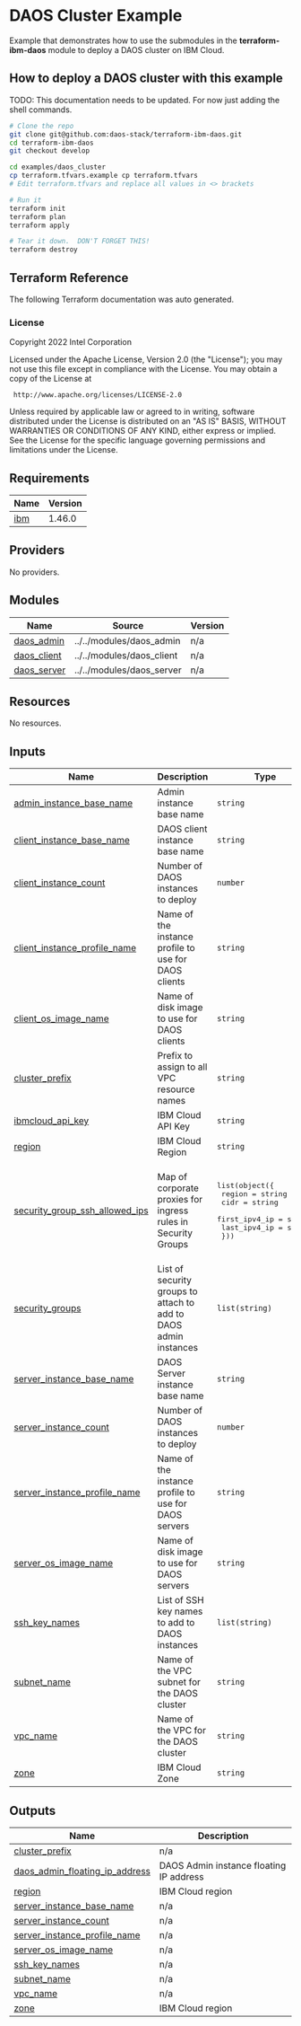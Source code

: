 # DAOS Cluster Example

Example that demonstrates how to use the submodules in the
**terraform-ibm-daos** module to deploy a DAOS cluster on IBM Cloud.

## How to deploy a DAOS cluster with this example

TODO: This documentation needs to be updated. For now just adding the shell commands.

```bash
# Clone the repo
git clone git@github.com:daos-stack/terraform-ibm-daos.git
cd terraform-ibm-daos
git checkout develop

cd examples/daos_cluster
cp terraform.tfvars.example cp terraform.tfvars
# Edit terraform.tfvars and replace all values in <> brackets

# Run it
terraform init
terraform plan
terraform apply

# Tear it down.  DON'T FORGET THIS!
terraform destroy
```


## Terraform Reference

The following Terraform documentation was auto generated.

### License

<!-- BEGINNING OF PRE-COMMIT-TERRAFORM DOCS HOOK -->
Copyright 2022 Intel Corporation

Licensed under the Apache License, Version 2.0 (the "License");
you may not use this file except in compliance with the License.
You may obtain a copy of the License at

     http://www.apache.org/licenses/LICENSE-2.0

Unless required by applicable law or agreed to in writing, software
distributed under the License is distributed on an "AS IS" BASIS,
WITHOUT WARRANTIES OR CONDITIONS OF ANY KIND, either express or implied.
See the License for the specific language governing permissions and
limitations under the License.

## Requirements

| Name | Version |
|------|---------|
| <a name="requirement_ibm"></a> [ibm](#requirement\_ibm) | 1.46.0 |

## Providers

No providers.

## Modules

| Name | Source | Version |
|------|--------|---------|
| <a name="module_daos_admin"></a> [daos\_admin](#module\_daos\_admin) | ../../modules/daos_admin | n/a |
| <a name="module_daos_client"></a> [daos\_client](#module\_daos\_client) | ../../modules/daos_client | n/a |
| <a name="module_daos_server"></a> [daos\_server](#module\_daos\_server) | ../../modules/daos_server | n/a |

## Resources

No resources.

## Inputs

| Name | Description | Type | Default | Required |
|------|-------------|------|---------|:--------:|
| <a name="input_admin_instance_base_name"></a> [admin\_instance\_base\_name](#input\_admin\_instance\_base\_name) | Admin instance base name | `string` | `"daos-admin"` | no |
| <a name="input_client_instance_base_name"></a> [client\_instance\_base\_name](#input\_client\_instance\_base\_name) | DAOS client instance base name | `string` | `"daos-client"` | no |
| <a name="input_client_instance_count"></a> [client\_instance\_count](#input\_client\_instance\_count) | Number of DAOS instances to deploy | `number` | `1` | no |
| <a name="input_client_instance_profile_name"></a> [client\_instance\_profile\_name](#input\_client\_instance\_profile\_name) | Name of the instance profile to use for DAOS clients | `string` | `"bx2d-48x192"` | no |
| <a name="input_client_os_image_name"></a> [client\_os\_image\_name](#input\_client\_os\_image\_name) | Name of disk image to use for DAOS clients | `string` | `"ibm-rocky-linux-8-6-minimal-amd64-2"` | no |
| <a name="input_cluster_prefix"></a> [cluster\_prefix](#input\_cluster\_prefix) | Prefix to assign to all VPC resource names | `string` | `"daos-example"` | no |
| <a name="input_ibmcloud_api_key"></a> [ibmcloud\_api\_key](#input\_ibmcloud\_api\_key) | IBM Cloud API Key | `string` | n/a | yes |
| <a name="input_region"></a> [region](#input\_region) | IBM Cloud Region | `string` | `"us-south"` | no |
| <a name="input_security_group_ssh_allowed_ips"></a> [security\_group\_ssh\_allowed\_ips](#input\_security\_group\_ssh\_allowed\_ips) | Map of corporate proxies for ingress rules in Security Groups | <pre>list(object({<br>    region        = string<br>    cidr          = string<br>    first_ipv4_ip = string<br>    last_ipv4_ip  = string<br>  }))</pre> | <pre>[<br>  {<br>    "cidr": "0.0.0.0/0",<br>    "first_ipv4_ip": "0.0.0.0",<br>    "last_ipv4_ip": "0.0.0.0",<br>    "region": "ANY"<br>  }<br>]</pre> | no |
| <a name="input_security_groups"></a> [security\_groups](#input\_security\_groups) | List of security groups to attach to add to DAOS admin instances | `list(string)` | `[]` | no |
| <a name="input_server_instance_base_name"></a> [server\_instance\_base\_name](#input\_server\_instance\_base\_name) | DAOS Server instance base name | `string` | `"daos-server"` | no |
| <a name="input_server_instance_count"></a> [server\_instance\_count](#input\_server\_instance\_count) | Number of DAOS instances to deploy | `number` | `1` | no |
| <a name="input_server_instance_profile_name"></a> [server\_instance\_profile\_name](#input\_server\_instance\_profile\_name) | Name of the instance profile to use for DAOS servers | `string` | `"bx2d-metal-96x384"` | no |
| <a name="input_server_os_image_name"></a> [server\_os\_image\_name](#input\_server\_os\_image\_name) | Name of disk image to use for DAOS servers | `string` | `"ibm-rocky-linux-8-6-minimal-amd64-2"` | no |
| <a name="input_ssh_key_names"></a> [ssh\_key\_names](#input\_ssh\_key\_names) | List of SSH key names to add to DAOS instances | `list(string)` | `[]` | no |
| <a name="input_subnet_name"></a> [subnet\_name](#input\_subnet\_name) | Name of the VPC subnet for the DAOS cluster | `string` | `null` | no |
| <a name="input_vpc_name"></a> [vpc\_name](#input\_vpc\_name) | Name of the VPC for the DAOS cluster | `string` | `null` | no |
| <a name="input_zone"></a> [zone](#input\_zone) | IBM Cloud Zone | `string` | `"us-south-3"` | no |

## Outputs

| Name | Description |
|------|-------------|
| <a name="output_cluster_prefix"></a> [cluster\_prefix](#output\_cluster\_prefix) | n/a |
| <a name="output_daos_admin_floating_ip_address"></a> [daos\_admin\_floating\_ip\_address](#output\_daos\_admin\_floating\_ip\_address) | DAOS Admin instance floating IP address |
| <a name="output_region"></a> [region](#output\_region) | IBM Cloud region |
| <a name="output_server_instance_base_name"></a> [server\_instance\_base\_name](#output\_server\_instance\_base\_name) | n/a |
| <a name="output_server_instance_count"></a> [server\_instance\_count](#output\_server\_instance\_count) | n/a |
| <a name="output_server_instance_profile_name"></a> [server\_instance\_profile\_name](#output\_server\_instance\_profile\_name) | n/a |
| <a name="output_server_os_image_name"></a> [server\_os\_image\_name](#output\_server\_os\_image\_name) | n/a |
| <a name="output_ssh_key_names"></a> [ssh\_key\_names](#output\_ssh\_key\_names) | n/a |
| <a name="output_subnet_name"></a> [subnet\_name](#output\_subnet\_name) | n/a |
| <a name="output_vpc_name"></a> [vpc\_name](#output\_vpc\_name) | n/a |
| <a name="output_zone"></a> [zone](#output\_zone) | IBM Cloud region |
<!-- END OF PRE-COMMIT-TERRAFORM DOCS HOOK -->
